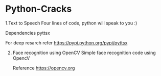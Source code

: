 # Python-Cracks

1.Text to Speech
  Four lines of code, python will speak to you :)
  
  Dependencies 
    pyttsx
    
  For deep resarch refer https://pypi.python.org/pypi/pyttsx
 
2. Face recognition using OpenCV
   Simple face recognition code using OpencV
   
   Reference https://opencv.org
  
  

  
